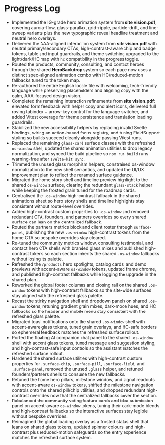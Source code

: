 # Progress Log

- Implemented the IG-grade hero animation system from **site vision.pdf**, covering aurora-flow, glass-parallax, grid-ripple, particle-drift, and line-sweep variants plus the new typographic reveal headline treatment and neutral hero overlays.
- Delivered the AAA-aligned interaction system from **site vision.pdf** with neutral primary/secondary CTAs, high-contrast-aware chip and badge tokens, table and input guardrails, and theme switching upgraded to the light/dark/HC map with `hc` compatibility in the progress toggle.
- Routed the products, community, consulting, and contact heroes through the shared **HeroBackdrop** system so each page now uses a distinct spec-aligned animation combo with HC/reduced-motion fallbacks tuned to the token map.
- Re-authored the entire English locale file with welcoming, tech-friendly language while preserving placeholders and aligning copy with the calm, AAA-focused design vision.
- Completed the remaining interaction refinements from **site vision.pdf**: elevated form feedback with helper copy and alert icons, delivered full roving tabindex + arrow-key control for the language switcher, and added Vitest coverage for theme persistence and translation loading guardrails.
- Stabilized the new accessibility helpers by replacing invalid Svelte bindings, wiring an action-based focus registry, and tuning FieldSupport styling so builds succeed cleanly alongside passing Vitest runs.
- Replaced the remaining `glass-card` surface classes with the refreshed `os-window` shell, updated the shared animation utilities to drop legacy normalization, and synced the build pipeline so `npm run build` runs warning-free after `svelte-kit sync`.
- Trimmed the unused glass morphism helpers, constrained os-window normalization to the new shell semantics, and updated the UI/UX improvement plan to reflect the renamed surface guidance.
- Migrated the home story shell and timeline preview highlight to the shared `os-window` surface, clearing the redundant `glass-stack` helper while keeping the frosted grain tuned for the roadmap cards.
- Centralised the `.os-window` high-contrast fallback in the shared animations sheet so hero story shells and timeline highlights stay consistent without route-level overrides.
- Added high-contrast custom properties to `.os-window` and removed redundant CTA, founders, and partners overrides so every shared surface can lean on the centralized fallback.
- Routed the partners metrics block and client roster through `surface-panel`, publishing the new `.os-window` high-contrast tokens from the home CTA so bespoke overrides stay cleared.
- Re-tuned the community metrics window, consulting testimonial, and contact hero CTA shells with branded glass mixes and published high-contrast tokens so each section inherits the shared `.os-window` fallbacks without losing its palette.
- Refreshed the `/products` hero spotlights, catalog cards, and demo previews with accent-aware `os-window` tokens, updated frame chrome, and published high-contrast fallbacks while logging the upgrade in the shared plan.
- Reworked the global footer columns and closing rail on the shared `.os-window` tokens with high-contrast fallbacks so the site-wide surfaces stay aligned with the refreshed glass palette.
- Recast the sticky navigation shell and dropdown panels on shared `.os-window` tokens, retuning gradient grain mixes, dark-mode hues, and HC fallbacks so the header and mobile menu stay consistent with the refreshed glass palette.
- Migrated toast notifications onto the shared `.os-window` shell with accent-aware glass tokens, tuned grain overlays, and HC-safe borders so ephemeral feedback matches the refreshed surface rollout.
- Ported the floating AI companion chat panel to the shared `.os-window` shell with accent glass tokens, tuned message and suggestion styling, and high-contrast-safe input controls so the assistant matches the refreshed surface rollout.
- Hardened the shared surface utilities with high-contrast custom properties for `.surface-chip`, `.surface-pill`, `.surface-field`, and `.surface-panel`, removed the unused `.glass` helper, and retuned founders/partners shells to consume the new fallbacks.
- Retuned the home hero pillars, milestone window, and signal readouts with accent-aware `os-window` tokens, shifted the milestone navigation controls onto the shared pill/chip utilities, and dropped redundant high-contrast overrides now that the centralized fallbacks cover the section.
- Rebalanced the community voting feature cards and idea submission panel on accent-aware `os-window` tokens, tuning their dark-mode blends and high-contrast fallbacks so the interactive surfaces stay legible without bespoke overrides.
- Reimagined the global loading overlay as a frosted status shell that leans on shared glass tokens, updated spinner colours, and high-contrast plus reduced-motion safeguards so the entry experience matches the refreshed surface system.
